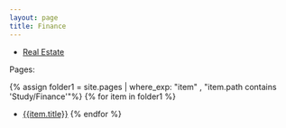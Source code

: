 ```yaml
---
layout: page
title: Finance
---
```



* [Real Estate](../real_estate/00index)

Pages:

{% assign folder1 = site.pages | where_exp: "item" , "item.path contains 'Study/Finance'"%}
{% for item in folder1 %}
* [{{item.title}}]({{item.url}})
{% endfor %}
